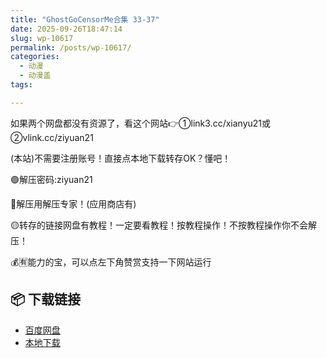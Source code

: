 ```yaml
---
title: "GhostGoCensorMe合集 33-37"
date: 2025-09-26T18:47:14
slug: wp-10617
permalink: /posts/wp-10617/
categories:
  - 动漫
  - 动漫盖
tags:

---
```


如果两个网盘都没有资源了，看这个网站👉①link3.cc/xianyu21或②vlink.cc/ziyuan21

(本站)不需要注册账号！直接点本地下载转存OK？懂吧！

🟢解压密码:ziyuan21

🔵解压用解压专家！(应用商店有)

🟡转存的链接网盘有教程！一定要看教程！按教程操作！不按教程操作你不会解压！

💰🈶能力的宝，可以点左下角赞赏支持一下网站运行

## 📦 下载链接
- [百度网盘](https://blziyuan21.com/pay-download/10617?key=2b28a6b5fa&down_id=0)
- [本地下载](https://blziyuan21.com/pay-download/10617?key=2b28a6b5fa&down_id=1)

